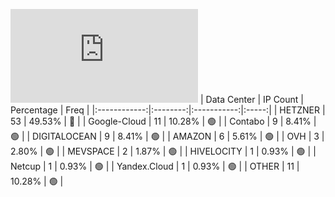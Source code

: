 ![Diagramm](https://github.com/obajay/StateSync-snapshots/blob/main/Projects/Umee/1/README.md)
| Data Center | IP Count | Percentage | Freq |
|:------------:|:--------:|:-----------:|:-----:|
| HETZNER | 53 | 49.53% | 🔴 |
| Google-Cloud | 11 | 10.28% | 🟢 |
| Contabo | 9 | 8.41% | 🟢 |
| DIGITALOCEAN | 9 | 8.41% | 🟢 |
| AMAZON | 6 | 5.61% | 🟢 |
| OVH | 3 | 2.80% | 🟢 |
| MEVSPACE | 2 | 1.87% | 🟢 |
| HIVELOCITY | 1 | 0.93% | 🟢 |
| Netcup | 1 | 0.93% | 🟢 |
| Yandex.Cloud | 1 | 0.93% | 🟢 |
| OTHER | 11 | 10.28% | 🟢 |